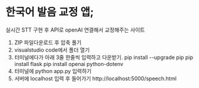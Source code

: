 # 한국어 발음 교정 앱;
실시간 STT 구현 후 API로 openAI 연결해서 교정해주는 사이트

1. ZIP 파일다운로드 후 압축 풀기
2. visualstudio code에서 폴더 열기
3. 터미널에다가 아래 3줄 한줄씩 입력하고 다운받기.
      pip install --upgrade pip
      pip install flask
      pip install openai python-dotenv
4. 터미널에 python app.py 입력하기
5. 서버에 localhost 입력 후 들어가기 http://localhost:5000/speech.html

